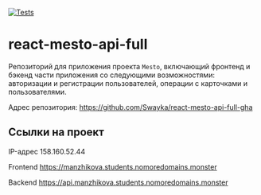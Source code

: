[![Tests](https://github.com/yandex-praktikum/react-mesto-api-full-gha/actions/workflows/tests.yml/badge.svg)](https://github.com/yandex-praktikum/react-mesto-api-full-gha/actions/workflows/tests.yml)
# react-mesto-api-full
Репозиторий для приложения проекта `Mesto`, включающий фронтенд и бэкенд части приложения со следующими возможностями: авторизации и регистрации пользователей, операции с карточками и пользователями.  
  
Адрес репозитория: https://github.com/Swayka/react-mesto-api-full-gha

## Ссылки на проект

IP-адрес 158.160.52.44

Frontend https://manzhikova.students.nomoredomains.monster

Backend https://api.manzhikova.students.nomoredomains.monster
